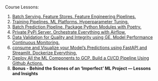 Course Lessons:

1. [Batch Serving. Feature Stores. Feature Engineering Pipelines.](https://github.com/Hg03/mlops-paul/blob/main/Lesson_1.md)
2. [Training Pipelines. ML Platforms. Hyperparameter Tuning.](https://github.com/Hg03/mlops-paul/blob/main/Lesson_2.md)
3. [Batch Prediction Pipeline. Package Python Modules with Poetry.](https://github.com/Hg03/mlops-paul/blob/main/Lesson_3.md)
4. [Private PyPi Server. Orchestrate Everything with Airflow.](https://github.com/Hg03/mlops-paul/blob/main/Lesson_4.md)
5. [Data Validation for Quality and Integrity using GE. Model Performance Continuous Monitoring.](https://github.com/Hg03/mlops-paul/blob/main/Lesson_5.md)
6. [consume and Visualize your Model’s Predictions using FastAPI and Streamlit. Dockerize Everything.](https://github.com/Hg03/mlops-paul/blob/main/Lesson_6.md)
7. [Deploy All the ML Components to GCP. Build a CI/CD Pipeline Using Github Actions.](https://github.com/Hg03/mlops-paul/blob/main/Lesson_7.md)
8. **Bonus - Behind the Scenes of an ‘Imperfect’ ML Project — Lessons and Insights**
